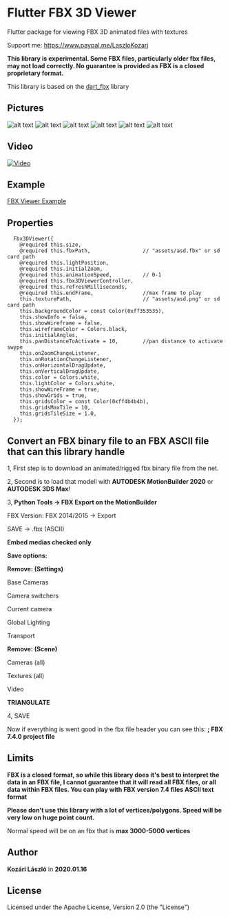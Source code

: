 # Flutter FBX 3D Viewer

Flutter package for viewing FBX 3D animated files with textures

Support me: https://www.paypal.me/LaszloKozari

**This library is experimental. Some FBX files, particularly older fbx files, may not load correctly. No guarantee is provided as FBX is a closed proprietary format.**

This library is based on the [dart_fbx](https://github.com/brendan-duncan/dart_fbx) library

## Pictures

![alt text](https://raw.githubusercontent.com/klaszlo8207/Flutter-FBX-3D-Viewer/master/pix/pic1.jpg)
![alt text](https://raw.githubusercontent.com/klaszlo8207/Flutter-FBX-3D-Viewer/master/pix/pic2.jpg)
![alt text](https://raw.githubusercontent.com/klaszlo8207/Flutter-FBX-3D-Viewer/master/pix/pic3.jpg)
![alt text](https://raw.githubusercontent.com/klaszlo8207/Flutter-FBX-3D-Viewer/master/pix/pic4.jpg)
![alt text](https://raw.githubusercontent.com/klaszlo8207/Flutter-FBX-3D-Viewer/master/pix/pic5.jpg)
![alt text](https://raw.githubusercontent.com/klaszlo8207/Flutter-FBX-3D-Viewer/master/pix/pic6.jpg)

## Video

[![Video](http://img.youtube.com/vi/hTnkwEGFu9k/0.jpg)](https://www.youtube.com/watch?v=hTnkwEGFu9k)


## Example
  
[FBX Viewer Example](https://github.com/klaszlo8207/Flutter-FBX-3D-Viewer/blob/master/example/example_app.dart)

## Properties
```
  Fbx3DViewer({
    @required this.size,
    @required this.fbxPath,                 // "assets/asd.fbx" or sd card path
    @required this.lightPosition,
    @required this.initialZoom,
    @required this.animationSpeed,          // 0-1
    @required this.fbx3DViewerController,
    @required this.refreshMilliseconds,
    @required this.endFrame,                //max frame to play
    this.texturePath,                       // "assets/asd.png" or sd card path
    this.backgroundColor = const Color(0xff353535),
    this.showInfo = false,
    this.showWireframe = false,
    this.wireframeColor = Colors.black,
    this.initialAngles,
    this.panDistanceToActivate = 10,        //pan distance to activate swype
    this.onZoomChangeListener,
    this.onRotationChangeListener,
    this.onHorizontalDragUpdate,
    this.onVerticalDragUpdate,
    this.color = Colors.white,
    this.lightColor = Colors.white,
    this.showWireFrame = true,
    this.showGrids = true,
    this.gridsColor = const Color(0xff4b4b4b),
    this.gridsMaxTile = 10,
    this.gridsTileSize = 1.0,
  });
```

## Convert an FBX binary file to an FBX ASCII file that can this library handle

1, First step is to download an animated/rigged fbx binary file from the net.

2, Second is to load that modell with **AUTODESK MotionBuilder 2020** or **AUTODESK 3DS Max**!

3, 
**Python Tools -> FBX Export on the MotionBuilder**

FBX Version: FBX 2014/2015 -> Export

SAVE -> .fbx (ASCII)

**Embed medias checked only**

**Save options:**

**Remove: (Settings)**

Base Cameras

Camera switchers

Current camera

Global Lighting

Transport

**Remove: (Scene)**

Cameras (all)

Textures (all)

Video

**TRIANGULATE**

4, SAVE

Now if everything is went good in the fbx file header you can see this: **; FBX 7.4.0 project file**

## Limits

**FBX is a closed format, so while this library does it's best to interpret the data in an FBX file, I cannot guarantee that it will read all FBX files, or all data within FBX files. You can play with FBX version 7.4 files ASCII text format**

**Please don't use this library with a lot of vertices/polygons. Speed will be very low on huge point count.**

Normal speed will be on an fbx that is **max 3000-5000 vertices**

## Author

**Kozári László** in **2020.01.16**

## License

Licensed under the Apache License, Version 2.0 (the "License")

